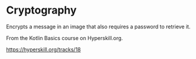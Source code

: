 # Cryptography

Encrypts a message in an image that also requires a password to retrieve it.

From the Kotlin Basics course on Hyperskill.org.

https://hyperskill.org/tracks/18
